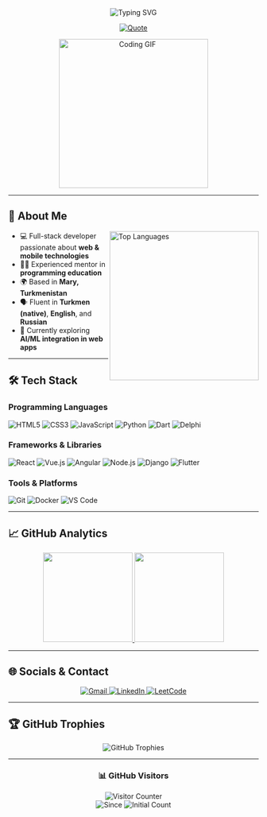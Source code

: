 <div align="center">
  <img src="https://readme-typing-svg.demolab.com?font=Fira+Code&weight=600&size=28&pause=1000&color=58A6FF&center=true&vCenter=true&width=500&lines=Hi+%F0%9F%91%8B%2C+I'm+Seydi+Charyyev;Software+Developer+%7C+Mentor" alt="Typing SVG" />
  
  <p align="center">
    <a href="https://git.io/typing-svg">
      <img src="https://readme-typing-svg.demolab.com?font=Fira+Code&weight=500&size=16&duration=5000&pause=1000&color=8A89D0&center=true&vCenter=true&width=700&lines=%E2%80%9CIt's+not+the+strongest+who+survives%2C+but+the+one+who+never+gave+up%E2%80%9D" alt="Quote" />
    </a>
  </p>
  
  <img src="https://media.giphy.com/media/qgQUggAC3Pfv687qPC/giphy.gif" width="300" alt="Coding GIF" />
</div>

---

## 🚀 About Me

<p align="left">
  <img align="right" src="https://github-readme-stats.vercel.app/api/top-langs/?username=TheSeydiCharyyev&layout=compact&theme=radical&hide_border=true" width="300" alt="Top Languages" />
  
  - 💻 Full-stack developer passionate about **web & mobile technologies**
  - 👨‍🏫 Experienced mentor in **programming education**
  - 🌍 Based in **Mary, Turkmenistan**
  - 🗣️ Fluent in **Turkmen (native)**, **English**, and **Russian**
  - 🔭 Currently exploring **AI/ML integration in web apps**
</p>

---

## 🛠 Tech Stack

### Programming Languages
![HTML5](https://img.shields.io/badge/-HTML5-E34F26?style=flat-square&logo=html5&logoColor=white)
![CSS3](https://img.shields.io/badge/-CSS3-1572B6?style=flat-square&logo=css3&logoColor=white)
![JavaScript](https://img.shields.io/badge/-JavaScript-F7DF1E?style=flat-square&logo=javascript&logoColor=black)
![Python](https://img.shields.io/badge/Python-3776AB?style=flat-square&logo=python&logoColor=white)
![Dart](https://img.shields.io/badge/Dart-0175C2?style=flat-square&logo=dart&logoColor=white)
![Delphi](https://img.shields.io/badge/Delphi-EE1F35?style=flat-square&logo=delphi&logoColor=white)

### Frameworks & Libraries
![React](https://img.shields.io/badge/-React-61DAFB?style=flat-square&logo=react&logoColor=black)
![Vue.js](https://img.shields.io/badge/Vue.js-4FC08D?style=flat-square&logo=vuedotjs&logoColor=white)
![Angular](https://img.shields.io/badge/-Angular-DD0031?style=flat-square&logo=angular&logoColor=white)
![Node.js](https://img.shields.io/badge/Node.js-339933?style=flat-square&logo=nodedotjs&logoColor=white)
![Django](https://img.shields.io/badge/-Django-092E20?style=flat-square&logo=django&logoColor=white)
![Flutter](https://img.shields.io/badge/-Flutter-02569B?style=flat-square&logo=flutter&logoColor=white)

### Tools & Platforms
![Git](https://img.shields.io/badge/-Git-F05032?style=flat-square&logo=git&logoColor=white)
![Docker](https://img.shields.io/badge/-Docker-2496ED?style=flat-square&logo=docker&logoColor=white)
![VS Code](https://img.shields.io/badge/-VSCode-007ACC?style=flat-square&logo=visual-studio-code&logoColor=white)

---

## 📈 GitHub Analytics

<div align="center">
  <a href="https://github.com/TheSeydiCharyyev">
    <img height="180em" src="https://github-readme-stats.vercel.app/api?username=TheSeydiCharyyev&show_icons=true&theme=radical&include_all_commits=true&count_private=true&hide_border=true" />
    <img height="180em" src="https://github-readme-streak-stats.herokuapp.com/?user=TheSeydiCharyyev&theme=radical&hide_border=true" />
  </a>
</div>

---

## 🌐 Socials & Contact

<p align="center">
  <a href="mailto:seydi.charyev@gmail.com">
    <img src="https://img.shields.io/badge/Gmail-D14836?style=for-the-badge&logo=gmail&logoColor=white" alt="Gmail" />
  </a>
  <a href="https://www.linkedin.com/in/seydi-charyyev/">
    <img src="https://img.shields.io/badge/LinkedIn-0077B5?style=for-the-badge&logo=linkedin&logoColor=white" alt="LinkedIn" />
  </a>
  <a href="https://leetcode.com/yourprofile/">
    <img src="https://img.shields.io/badge/-LeetCode-FFA116?style=for-the-badge&logo=leetcode&logoColor=black" alt="LeetCode" />
  </a>
</p>

---

## 🏆 GitHub Trophies

<p align="center"> 
  <img src="https://github-profile-trophy.vercel.app/?username=TheSeydiCharyyev&theme=radical&no-frame=true&no-bg=true&margin-w=15&row=2&column=4" alt="GitHub Trophies" />
</p>

---

<h3 align="center">📊 GitHub Visitors</h3>

<p align="center">
  <img src="https://count.getloli.com/get/@TheSeydiCharyyev-counter?theme=transparent" alt="Visitor Counter" />
  <br/>
  <img src="https://img.shields.io/badge/Since-June_2024-blue?style=flat-square" alt="Since" />
  <img src="https://img.shields.io/badge/Initial-0-lightgrey?style=flat-square" alt="Initial Count" />
</p>


